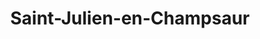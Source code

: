 ---
title: Saint-Julien-en-Champsaur
url: /saint-julien-en-champsaur/
latitude: 44.671
longitude: 6.132
---